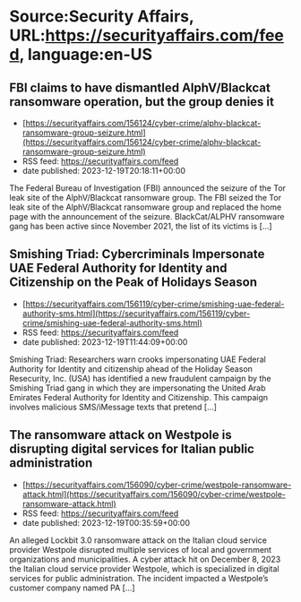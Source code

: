 # Source:Security Affairs, URL:https://securityaffairs.com/feed, language:en-US

## FBI claims to have dismantled AlphV/Blackcat ransomware operation, but the group denies it
 - [https://securityaffairs.com/156124/cyber-crime/alphv-blackcat-ransomware-group-seizure.html](https://securityaffairs.com/156124/cyber-crime/alphv-blackcat-ransomware-group-seizure.html)
 - RSS feed: https://securityaffairs.com/feed
 - date published: 2023-12-19T20:18:11+00:00

The Federal Bureau of Investigation (FBI) announced the seizure of the Tor leak site of the AlphV/Blackcat ransomware group. The FBI seized the Tor leak site of the AlphV/Blackcat ransomware group and replaced the home page with the announcement of the seizure. BlackCat/ALPHV ransomware gang&#160;has been active since November 2021, the list of its victims is [&#8230;]

## Smishing Triad: Cybercriminals Impersonate UAE Federal Authority for Identity and Citizenship on the Peak of Holidays Season
 - [https://securityaffairs.com/156119/cyber-crime/smishing-uae-federal-authority-sms.html](https://securityaffairs.com/156119/cyber-crime/smishing-uae-federal-authority-sms.html)
 - RSS feed: https://securityaffairs.com/feed
 - date published: 2023-12-19T11:44:09+00:00

Smishing Triad: Researchers warn crooks impersonating UAE Federal Authority for Identity and citizenship ahead of the Holiday Season Resecurity, Inc. (USA) has identified a new fraudulent campaign by the Smishing Triad gang in which they are impersonating the United Arab Emirates Federal Authority for Identity and Citizenship. This campaign involves malicious SMS/iMessage texts that pretend [&#8230;]

## The ransomware attack on Westpole is disrupting digital services for Italian public administration
 - [https://securityaffairs.com/156090/cyber-crime/westpole-ransomware-attack.html](https://securityaffairs.com/156090/cyber-crime/westpole-ransomware-attack.html)
 - RSS feed: https://securityaffairs.com/feed
 - date published: 2023-12-19T00:35:59+00:00

An alleged Lockbit 3.0 ransomware attack on the Italian cloud service provider Westpole disrupted multiple services of local and government organizations and municipalities. A cyber attack hit on December 8, 2023 the Italian cloud service provider Westpole, which is specialized in digital services for public administration. The incident impacted a Westpole&#8217;s customer company named PA [&#8230;]

